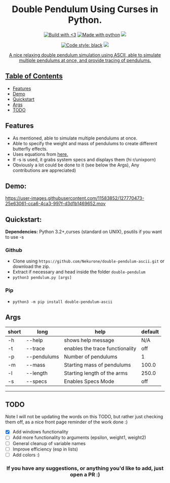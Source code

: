 <h1 align="center">Double Pendulum Using Curses in Python.</h1>

<p align="center"><a href="https://forthebadge.com" target="_blank"><img src="https://forthebadge.com/images/badges/built-with-love.svg" alt="Build with <3" /></a>&nbsp;<a href="https://forthebadge.com" target="_blank"><img src="https://forthebadge.com/images/badges/made-with-python.svg" alt="Made with python" /></a>&nbsp;<a href="https://forthebadge.com" target="_blank"><img src="https://forthebadge.com/images/badges/powered-by-coffee.svg"/></p>


<p align="center"><a href="https://github.com/psf/black" target="_blank"><img src="https://img.shields.io/badge/code%20style-black-000000.svg" alt="Code style: black" /></a>&nbsp;<a href="http://makeapullrequest.com" target="_blank"><img src="https://img.shields.io/badge/PRs-welcome-brightgreen.svg?style=shields"/></p>

<p align="center">A nice relaxing double pendulum simulation using ASCII, able to simulate multiple pendulums at once, and provide tracing of pendulums.</p>

## Table of Contents

- [Features](#features)
- [Demo](#demo)
- [Quickstart](#demo)
- [Args](#args)
- [TODO](#todo)

## Features
- As mentioned, able to simulate multiple pendulums at once.
- Able to specify the weight and mass of pendulums to create different butterfly effects.
- Uses equations from [here.](https://www.myphysicslab.com/pendulum/double-pendulum-en.html)
- If -s is used, it grabs system specs and displays them (hi r/unixporn)
- Obviously a lot could be done to it (see below the Args), Any contributions are appreciated)

## Demo:


https://user-images.githubusercontent.com/11583852/127770473-25e63061-cca6-4ca3-997f-d3d1b1469652.mov



## Quickstart:

__Dependencies:__ Python 3.2+,curses (standard on UNIX), psutils if you want to use -s

### Github
- Clone using `https://github.com/Nekurone/double-pendulum-ascii.git` or download the zip.
- Extract if necessary and head inside the folder `double-pendulum`
- ```python3 pendulum.py [args]```

### Pip
- `python3 -m pip install double-pendulum-ascii`

## Args
|short|long|help|default
|--|---|--|--|
|-h| --help | shows help message |N/A|
|-t| --trace | enables the trace functionality | off|
|-p| --pendulums |  Number of pendulums | 1|
|-m| --mass | Starting mass of pendulums | 100.0|
|-l| --length | Starting length of the arms | 250.0|
|-s| --specs | Enables Specs Mode | off | 
---------------------------------------------------

## TODO

Note I will not be updating the words on this TODO, but rather just checking them off, as a nice front page reminder of the work done :)

- [x] Add windows functionality
- [ ] Add more functionality to arguments (epsilon, weight1, weight2)
- [ ] General cleanup of variable names
- [ ] Improve efficiency (esp in lists)
- [ ] Add colors :)

<h3 align="center">If you have any suggestions, or anything you'd like to add, just open a PR :)</h3>
